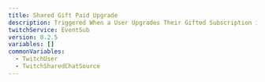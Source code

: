 ```yaml
---
title: Shared Gift Paid Upgrade
description: Triggered When a User Upgrades Their Gifted Subscription in the Shared Chat
twitchService: EventSub
version: 0.2.5
variables: []
commonVariables:
  - TwitchUser
  - TwitchSharedChatSource
---
```

